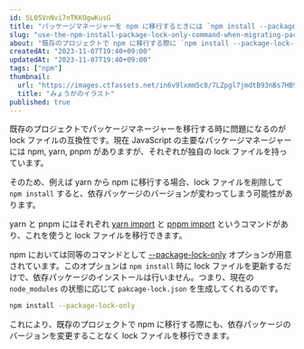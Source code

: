 ```yaml
---
id: 5L05VnNvi7nTKKOgwKusG
title: "パッケージマネージャーを npm に移行するときには `npm install --package-lock-only` コマンドを使うとよい"
slug: "use-the-npm-install-package-lock-only-command-when-migrating-package-managers-to-npm"
about: "既存のプロジェクトで npm に移行する際に `npm install --package-lock-only` を使うことで、依存パッケージのバージョンを変更することなく lock ファイルを移行できます。"
createdAt: "2023-11-07T19:40+09:00"
updatedAt: "2023-11-07T19:40+09:00"
tags: ["npm"]
thumbnail:
  url: "https://images.ctfassets.net/in6v9lxmm5c8/7LZpgl7jmdtB93nBs7HB98/49ead821e5e3b8c7468e4d6b05b28631/myouga_17117.png"
  title: "みょうがのイラスト"
published: true
---
```

既存のプロジェクトでパッケージマネージャーを移行する時に問題になるのが lock ファイルの互換性です。現在 JavaScript の主要なパッケージマネージャーには npm, yarn, pnpm がありますが、それぞれが独自の lock ファイルを持っています。

そのため、例えば yarn から npm に移行する場合、lock ファイルを削除して `npm install` すると、依存パッケージのバージョンが変わってしまう可能性があります。

yarn と pnpm にはそれぞれ [yarn import](https://chore-update--yarnpkg.netlify.app/ja/docs/cli/import) と [pnpm import](https://pnpm.io/cli/import) というコマンドがあり、これを使うと lock ファイルを移行できます。

npm においては同等のコマンドとして [--package-lock-only](https://docs.npmjs.com/cli/v10/commands/npm-install#package-lock-only) オプションが用意されています。このオプションは `npm install` 時に lock ファイルを更新するだけで、依存パッケージのインストールは行いません。つまり、現在の `node_modules` の状態に応じて `pakcage-lock.json` を生成してくれるのです。

```sh
npm install --package-lock-only
```

これにより、既存のプロジェクトで npm に移行する際にも、依存パッケージのバージョンを変更することなく lock ファイルを移行できます。

